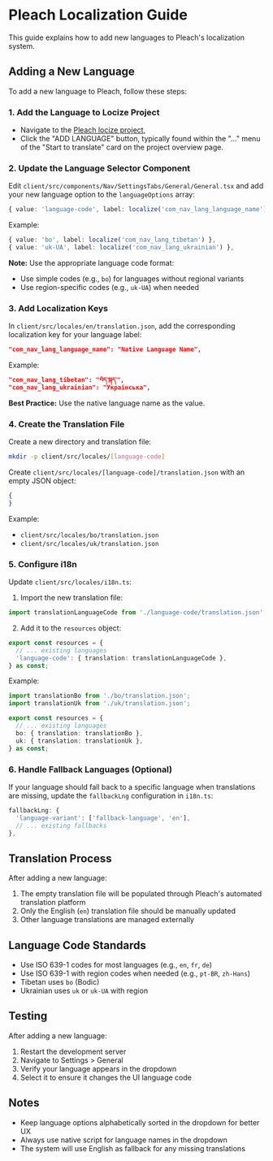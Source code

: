 # Pleach Localization Guide

This guide explains how to add new languages to Pleach's localization system.

## Adding a New Language

To add a new language to Pleach, follow these steps:

### 1. Add the Language to Locize Project

- Navigate to the [Pleach locize project](https://www.locize.app/cat/62uyy7c9), 
- Click the "ADD LANGUAGE" button, typically found within the "..." menu of the "Start to translate" card on the project overview page.

### 2. Update the Language Selector Component

Edit `client/src/components/Nav/SettingsTabs/General/General.tsx` and add your new language option to the `languageOptions` array:

```typescript
{ value: 'language-code', label: localize('com_nav_lang_language_name') },
```

Example:
```typescript
{ value: 'bo', label: localize('com_nav_lang_tibetan') },
{ value: 'uk-UA', label: localize('com_nav_lang_ukrainian') },
```

**Note:** Use the appropriate language code format:
- Use simple codes (e.g., `bo`) for languages without regional variants
- Use region-specific codes (e.g., `uk-UA`) when needed

### 3. Add Localization Keys

In `client/src/locales/en/translation.json`, add the corresponding localization key for your language label:

```json
"com_nav_lang_language_name": "Native Language Name",
```

Example:
```json
"com_nav_lang_tibetan": "བོད་སྐད་",
"com_nav_lang_ukrainian": "Українська",
```

**Best Practice:** Use the native language name as the value.

### 4. Create the Translation File

Create a new directory and translation file:

```bash
mkdir -p client/src/locales/[language-code]
```

Create `client/src/locales/[language-code]/translation.json` with an empty JSON object:

```json
{
}
```

Example:
- `client/src/locales/bo/translation.json`
- `client/src/locales/uk/translation.json`

### 5. Configure i18n

Update `client/src/locales/i18n.ts`:

1. Import the new translation file:
```typescript
import translationLanguageCode from './language-code/translation.json';
```

2. Add it to the `resources` object:
```typescript
export const resources = {
  // ... existing languages
  'language-code': { translation: translationLanguageCode },
} as const;
```

Example:
```typescript
import translationBo from './bo/translation.json';
import translationUk from './uk/translation.json';

export const resources = {
  // ... existing languages
  bo: { translation: translationBo },
  uk: { translation: translationUk },
} as const;
```

### 6. Handle Fallback Languages (Optional)

If your language should fall back to a specific language when translations are missing, update the `fallbackLng` configuration in `i18n.ts`:

```typescript
fallbackLng: {
  'language-variant': ['fallback-language', 'en'],
  // ... existing fallbacks
},
```

## Translation Process

After adding a new language:

1. The empty translation file will be populated through Pleach's automated translation platform
2. Only the English (`en`) translation file should be manually updated
3. Other language translations are managed externally

## Language Code Standards

- Use ISO 639-1 codes for most languages (e.g., `en`, `fr`, `de`)
- Use ISO 639-1 with region codes when needed (e.g., `pt-BR`, `zh-Hans`)
- Tibetan uses `bo` (Bodic)
- Ukrainian uses `uk` or `uk-UA` with region

## Testing

After adding a new language:

1. Restart the development server
2. Navigate to Settings > General
3. Verify your language appears in the dropdown
4. Select it to ensure it changes the UI language code

## Notes

- Keep language options alphabetically sorted in the dropdown for better UX
- Always use native script for language names in the dropdown
- The system will use English as fallback for any missing translations
